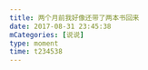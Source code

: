 ```yaml
---
title: 两个月前我好像还带了两本书回来
date: 2017-08-31 23:45:38
mCategories: [说说]
type: moment
time: t234538
---
```


<div id="pics-20170831234538"></div>

<script src="/lib/moment/pics.js"></script>
<script>
var data = [
    {"link": "2017-08-31_000000.jpeg", "type": "shuoshuo"},
    {"link": "2017-08-31_000001.jpeg", "type": "shuoshuo"}
];
picsRender(data, "pics-20170831234538");
</script>
